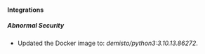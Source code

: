 #### Integrations
##### Abnormal Security
- Updated the Docker image to: *demisto/python3:3.10.13.86272*.
